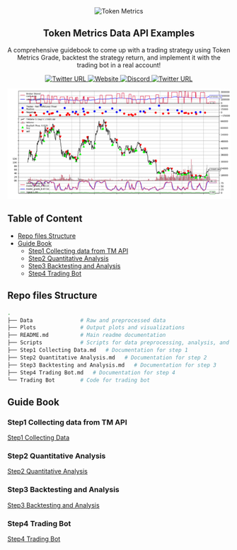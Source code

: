 <p align="center">  
  <img width="300px" src="https://i.ibb.co/5TrzBdJ/Token-Metrics-logo.png" align="center" alt="Token Metrics" /> 
  <h2 align="center">Token Metrics Data API Examples</h2>  
	<p align="center">
  A comprehensive guidebook to come up with a trading strategy using Token Metrics Grade, backtest the strategy return, and implement it with the trading bot in a real account!
	</p> 
</p>  

<p align="center">          
  <a href="https://developers.tokenmetrics.com/">       
	<img alt="Twitter URL" src="https://img.shields.io/badge/Doc-TM%20API-brightgreen">
  </a>
  <a href="https://www.tokenmetrics.com/">       
    <img alt="Website" src="https://img.shields.io/badge/Website-Token%20Metrics-green"/>
  </a>
  <a href="https://discord.com/channels/993882885486555146/1066655231791861821">       
    <img alt="Discord" src="https://dcbadge.vercel.app/api/server/PJEgRywgRy?style=flat&compact=true"/>
  </a>
  <a href="https://twitter.com/tokenmetricsinc">       
	<img alt="Twitter URL" src="https://img.shields.io/twitter/url?label=Twitter&style=social&url=https%3A%2F%2Ftwitter.com%2Ftokenmetricsinc">
  </a>
</p>

![Backtesting](./Plots/Backtesting.png)

## Table of Content

- [Repo files Structure](#repo-files-structure)
- [Guide Book](#guide-book)
  * [Step1 Collecting data from TM API](#step1-collecting-data-from-tm-api)
  * [Step2 Quantitative Analysis](#step2-quantitative-analysis)
  * [Step3 Backtesting and Analysis](#step3-backtesting-and-analysis)
  * [Step4 Trading Bot](#step4-trading-bot)

## Repo files Structure

```bash
.
├── Data               # Raw and preprocessed data
├── Plots              # Output plots and visualizations
├── README.md          # Main readme documentation
├── Scripts            # Scripts for data preprocessing, analysis, and visualization
├── Step1 Collecting Data.md   # Documentation for step 1
├── Step2 Quantitative Analysis.md   # Documentation for step 2
├── Step3 Backtesting and Analysis.md   # Documentation for step 3
├── Step4 Trading Bot.md   # Documentation for step 4
└── Trading Bot        # Code for trading bot

```

## Guide Book

### Step1 Collecting data from TM API

[Step1 Collecting Data](https://github.com/token-metrics/tm-data-api-examples/blob/master/Step1%20Collecting%20Data.md)

### Step2 Quantitative Analysis

[Step2 Quantitative Analysis](https://github.com/token-metrics/tm-data-api-examples/blob/master/Step2%20Quantitative%20Analysis.md)

### Step3 Backtesting and Analysis

[Step3 Backtesting and Analysis](https://github.com/token-metrics/tm-data-api-examples/blob/master/Step3%20Backtesting%20and%20Analysis.md)

### Step4 Trading Bot

[Step4 Trading Bot](https://github.com/token-metrics/tm-data-api-examples/blob/master/Step4%20Trading%20Bot.md)
